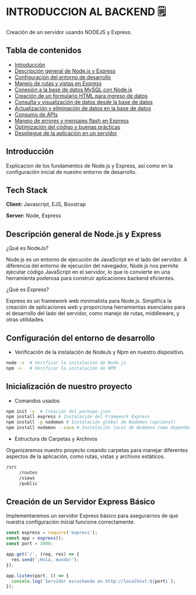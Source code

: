 # INTRODUCCION AL BACKEND 🗒

Creación de un servidor usando NODEJS y Express.

## Tabla de contenidos

- [Introducción](#introducción)
- [Descripción general de Node.js y Express](#descripción-general-de-nodejs-y-express)
- [Configuración del entorno de desarrollo](#configuración-del-entorno-de-desarrollo)
- [Manejo de rutas y vistas en Express](#manejo-de-rutas-y-vistas-en-express)
- [Conexión a la base de datos MySQL con Node.js](#conexión-a-la-base-de-datos-mysql-con-nodejs)
- [Creación de un formulario HTML para ingreso de datos](#creación-de-un-formulario-html-para-ingreso-de-datos)
- [Consulta y visualización de datos desde la base de datos](#consulta-y-visualización-de-datos-desde-la-base-de-datos)
- [Actualización y eliminación de datos en la base de datos](#actualización-y-eliminación-de-datos-en-la-base-de-datos)
- [Consumo de APIs](#consumo-de-apis)
- [Manejo de errores y mensajes flash en Express](#manejo-de-errores-y-mensajes-flash-en-express)
- [Optimización del código y buenas prácticas](#optimización-del-código-y-buenas-prácticas)
- [Despliegue de la aplicación en un servidor](#despliegue-de-la-aplicación-en-un-servidor)

## Introducción

Explicacion de los fundamentos de Node.js y Express, así como en la configuración inicial de nuestro entorno de desarrollo.

## Tech Stack  

**Client:** Javascript, EJS, Boostrap

**Server:** Node, Express

## Descripción general de Node.js y Express

¿Qué es NodeJs?

Node.js es un entorno de ejecución de JavaScript en el lado del servidor. A diferencia del entorno de ejecución del navegador, Node.js nos permite ejecutar código JavaScript en el servidor, lo que lo convierte en una herramienta poderosa para construir aplicaciones backend eficientes.

¿Qué es Express?

Express es un framework web minimalista para Node.js. Simplifica la creación de aplicaciones web y proporciona herramientas esenciales para el desarrollo del lado del servidor, como manejo de rutas, middleware, y otras utilidades.

## Configuración del entorno de desarrollo

- Verificación de la instalación de NodeJs y Npm en nuestro dispositivo.

```bash
node -v  # Verificar la instalación de Node.js
npm -v   # Verificar la instalación de NPM
```

## Inicialización de nuestro proyecto

- Comandos usados

```bash
npm init -y  # Creación del package.json
npm install express # Instalación del Framework Express
npm install -g nodemon # Instalación global de Nodemon (opcional)
npm install nodemon --save # Instalación local de Nodemon como dependencia
```

- Estructura de Carpetas y Archivos

Organizaremos nuestro proyecto creando carpetas para manejar diferentes aspectos de la aplicación, como rutas, vistas y archivos estáticos.

```cmd
/src
     /routes
     /views
     /public
```

## Creación de un Servidor Express Básico

Implementaremos un servidor Express básico para asegurarnos de que nuestra configuración inicial funcione correctamente.

```js
const express = require('express');
const app = express();
const port = 3000;

app.get('/', (req, res) => {
  res.send('¡Hola, mundo!');
});

app.listen(port, () => {
  console.log(`Servidor escuchando en http://localhost:${port}`);
});

```

